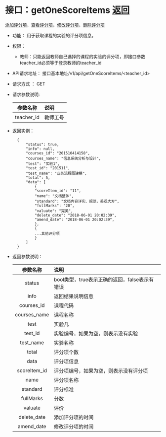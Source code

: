 ﻿<!-- markdownlint-disable MD033-->
<!-- 禁止MD033类型的警告 https://www.npmjs.com/package/markdownlint -->

# 接口：getOneScoreItems  [返回](../README.md)
[添加评分项](../用例/添加评分项.md)，[查看评分项](../用例/查看评分项.md)，[修改评分项](../用例/修改评分项.md)，[删除评分项](../用例/删除评分项.md)

- 功能：
    用于获取课程的实验的评分项信息。
    
- 权限：
    - 教师：只能返回教师自己选择的课程的实验的评分项，即接口参数teacher_id必须等于登录教师的teacher_id
    
- API请求地址： 
    接口基本地址/v1/api/getOneScoreItems/<teacher_id>

- 请求方式 ：
    GET

- 请求参数说明:        

  |参数名称|说明|
  |:---------:|:--------------------------------------------------------|      
  |teacher_id|教师工号|
    
- 返回实例：

        {         
            "status": true,
            "info": null,
            "courses_id": "201510414158",
            "courses_name": "信息系统分析与设计",
            "test": "实验1",
            "test_id": "201511",
            "test_name": "业务流程图建模",
            "total": 5,
            "data": [
                {
                "scoreItem_id": "11",
                "name": "文档整体",
                "standard": "文档内容详实、规范，美观大方",
                "fullMarks": "20",
                "valuate": "完美",
                "delete_date": "2018-06-01 20:02:39",
                "amend_date": "2018-06-01 20:02:39",
                }, 
                {
                ...其他评分项
                }
            ] 
        }
 
- 返回参数说明：    
 
  |参数名称|说明|
  |:---------:|:--------------------------------------------------------|      
  |status|bool类型，true表示正确的返回，false表示有错误|
  |info|返回结果说明信息|
  |courses_id|课程代码|
  |courses_name|课程名称|
  |test|实验几|
  |test_id|实验编号，如果为空，则表示没有实验|
  |test_name|实验名称|
  |total|评分项个数|
  |data|评分项信息|
  |scoreItem_id|评分项编号，如果为空，则表示没有评分项|
  |name|评分项名称|
  |standard|评分标准|
  |fullMarks|分数|
  |valuate|评价|
  |delete_date|添加评分项的时间|
  |amend_date|修改评分项的时间|

